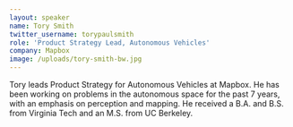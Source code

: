 ```yaml
---
layout: speaker
name: Tory Smith
twitter_username: torypaulsmith
role: 'Product Strategy Lead, Autonomous Vehicles'
company: Mapbox
image: /uploads/tory-smith-bw.jpg
---
```


Tory leads Product Strategy for Autonomous Vehicles at Mapbox. He has been working on problems in the autonomous space for the past 7 years, with an emphasis on perception and mapping. He received a B.A. and B.S. from Virginia Tech and an M.S. from UC Berkeley.